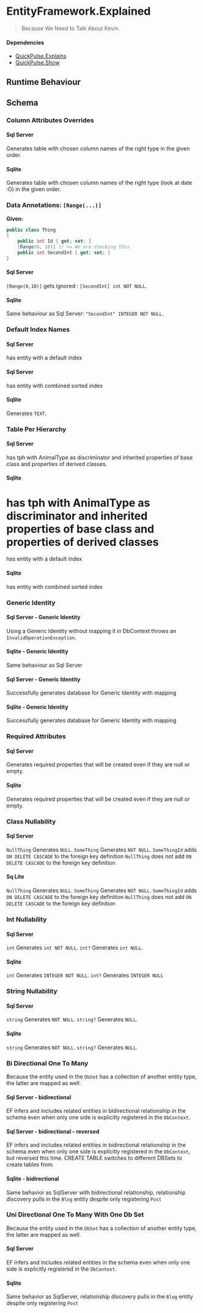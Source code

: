 # EntityFramework.Explained
> Because We Need to Talk About Kevin.
#### Dependencies
* [QuickPulse.Explains](https://github.com/kilfour/QuickPulse.Explains)
* [QuickPulse.Show](https://github.com/kilfour/QuickPulse.Show)
## Runtime Behaviour
## Schema
### Column Attributes Overrides
#### Sql Server
Generates table with chosen column names of the right type in the given order.
#### Sqlite
Generates table with chosen column names of the right type (look at date :O) in the given order.
### Data Annotations: `[Range(...)]`
**Given:**
```csharp
public class Thing
{
    public int Id { get; set; }
    [Range(0, 10)] // <= We are checking this 
    public int SecondInt { get; set; }
}
```
#### Sql Server
`[Range(0,10)]` gets ignored : `[SecondInt] int NOT NULL`.
#### Sqlite
Same behaviour as Sql Server: `"SecondInt" INTEGER NOT NULL`.
### Default Index Names
#### Sql Server
has entity with a default index
#### Sql Server
has entity with combined sorted index
#### Sqlite
Generates `TEXT`.
### Table Per Hierarchy
#### Sql Server
has tph with AnimalType as discriminator and inherited properties of base class and properties of derived classes.
#### Sqlite
has tph with AnimalType as discriminator and inherited properties of base class and properties of derived classes
=======
has entity with a default index
#### Sqlite
has entity with combined sorted index
### Generic Identity
#### Sql Server - Generic Identity
Using a Generic Identity without mapping it in DbContext throws an `InvalidOperationException`.
#### Sqlite - Generic Identity
Same behaviour as Sql Server
#### Sql Server - Generic Identity
Successfully generates database for Generic Identity with mapping
#### Sqlite - Generic Identity
Successfully generates database for Generic Identity with mapping
### Required Attributes
#### Sql Server
Generates required properties that will be created even if they are null or empty.
#### Sqlite
Generates required properties that will be created even if they are null or empty.
### Class Nullability
#### Sql Server
`NullThing` Generates `NULL`.
`SomeThing` Generates `NOT NULL`.
`SomeThingId` adds `ON DELETE CASCADE` to the foreign key definition
`NullThing` does not add `ON DELETE CASCADE` to the foreign key definition
#### Sq Lite
`NullThing` Generates `NULL`.
`SomeThing` Generates `NOT NULL`.
`SomeThingId` adds `ON DELETE CASCADE` to the foreign key definition
`NullThing` does not add `ON DELETE CASCADE` to the foreign key definition
### Int Nullability
#### Sql Server
`int` Generates `int NOT NULL`.
`int?` Generates `int NULL`.
#### Sqlite
`int` Generates `INTEGER NOT NULL`.
`int?` Generates `INTEGER NULL`
### String Nullability
#### Sql Server
`string` Generates `NOT NULL`.
`string?` Generates `NULL`.
#### Sqlite
`string` Generates `NOT NULL`.
`string?` Generates `NULL`.
### Bi Directional One To Many
Because the entity used in the `DbSet` has a collection of another entity type, the latter are mapped as well.
#### Sql Server - bidirectional
EF infers and includes related entities in bidirectional relationship in the schema even when only one side is explicitly registered in the `DbContext`.
#### Sql Server - bidirectional - reversed
EF infers and includes related entities in bidirectional relationship in the schema even when only one side is explicitly registered in the `DbContext`, but reversed this time. CREATE TABLE switches to different DBSets to create tables from.
#### Sqlite - bidirectional
Same behavior as SqlServer with bidirectional relationship, relationship discovery pulls in the `Blog` entity despite only registering `Post`
### Uni Directional One To Many With One Db Set
Because the entity used in the `DbSet` has a collection of another entity type, the latter are mapped as well.
#### Sql Server
EF infers and includes related entities in the schema even when only one side is explicitly registered in the `DbContext`.
#### Sqlite
Same behavior as SqlServer, relationship discovery pulls in the `Blog` entity despite only registering `Post`
